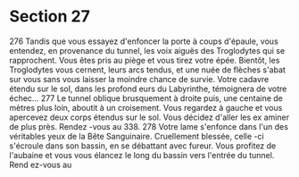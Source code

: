 # Section 27

276
Tandis que vous essayez d'enfoncer la porte à coups d'épaule, vous entendez, en
provenance du tunnel, les voix aiguës des Troglodytes qui se rapprochent. Vous êtes pris
au piège et vous tirez votre épée. Bientôt, les Troglodytes vous cernent, leurs arcs tendus,
et une nuée de flèches s'abat sur vous sans vous laisser la moindre chance de survie.
Votre cadavre étendu sur le sol, dans les profond eurs du Labyrinthe, témoignera de votre
échec…
277
Le tunnel oblique brusquement à droite puis, une centaine de mètres plus loin, aboutit à
un croisement. Vous regardez à gauche et vous apercevez deux corps étendus sur le sol.
Vous décidez d'aller les ex aminer de plus près. Rendez -vous au 338.
278
Votre lame s'enfonce dans l'un des véritables yeux de la Bête Sanguinaire. Cruellement
blessée, celle -ci s'écroule dans son bassin, en se débattant avec fureur. Vous profitez de
l'aubaine et vous vous élancez le long du bassin vers l'entrée du tunnel. Rend ez-vous au